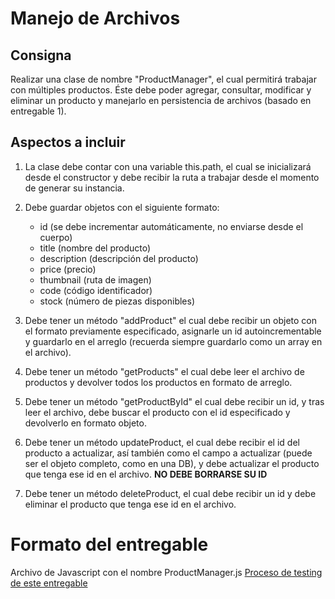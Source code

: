 # Manejo de Archivos

## Consigna

Realizar una clase de nombre "ProductManager", el cual permitirá trabajar con múltiples productos. Éste debe poder agregar, consultar, modificar y eliminar un producto y manejarlo en persistencia de archivos (basado en entregable 1).

## Aspectos a incluir

1. La clase debe contar con una variable this.path, el cual se inicializará desde el constructor y debe recibir la ruta a trabajar desde el momento de generar su instancia.

2. Debe guardar objetos con el siguiente formato:
    - id (se debe incrementar automáticamente, no enviarse desde el cuerpo)
    - title (nombre del producto)
    - description (descripción del producto)
    - price (precio)
    - thumbnail (ruta de imagen)
    - code (código identificador)
    - stock (número de piezas disponibles)

3. Debe tener un método "addProduct" el cual debe recibir un objeto con el formato previamente especificado, asignarle un id autoincrementable y guardarlo en el arreglo (recuerda siempre guardarlo como un array en el archivo).
    
4. Debe tener un método "getProducts" el cual debe leer el archivo de productos y devolver todos los productos en formato de arreglo.

5. Debe tener un método "getProductById" el cual debe recibir un id, y tras leer el archivo, debe buscar el producto con el id especificado y devolverlo en formato objeto.

6. Debe tener un método updateProduct, el cual debe recibir el id del producto a actualizar, así también como el campo a actualizar (puede ser el objeto completo, como en una DB), y debe actualizar el producto que tenga ese id en el archivo. **NO DEBE BORRARSE SU ID**

7. Debe tener un método deleteProduct, el cual debe recibir un id y debe eliminar el producto que tenga ese id en el archivo.


# Formato del entregable

Archivo de Javascript con el nombre ProductManager.js
[Proceso de testing de este entregable]()

